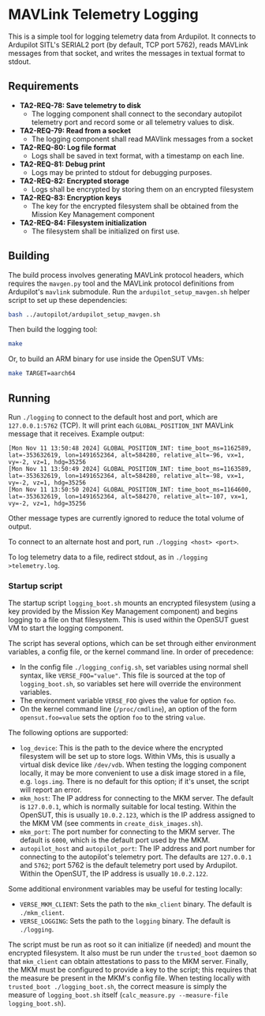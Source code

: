 # MAVLink Telemetry Logging

This is a simple tool for logging telemetry data from Ardupilot.  It connects
to Ardupilot SITL's SERIAL2 port (by default, TCP port 5762), reads MAVLink
messages from that socket, and writes the messages in textual format to stdout.

## Requirements

* **TA2-REQ-78: Save telemetry to disk**
  * The logging component shall connect to the secondary autopilot telemetry port and record some or all telemetry values to disk.
* **TA2-REQ-79: Read from a socket**
  * The logging component shall read MAVlink messages from a socket
* **TA2-REQ-80: Log file format**
  * Logs shall be saved in text format, with a timestamp on each line.
* **TA2-REQ-81: Debug print**
  * Logs may be printed to stdout for debugging purposes.
* **TA2-REQ-82: Encrypted storage**
  * Logs shall be encrypted by storing them on an encrypted filesystem
* **TA2-REQ-83: Encryption keys**
  * The key for the encrypted filesystem shall be obtained from the Mission Key Management component
* **TA2-REQ-84: Filesystem initialization**
  * The filesystem shall be initialized on first use.

## Building

The build process involves generating MAVLink protocol headers, which requires
the `mavgen.py` tool and the MAVLink protocol definitions from Ardupilot's
`mavlink` submodule.  Run the `ardupilot_setup_mavgen.sh` helper script to set
up these dependencies:

```sh
bash ../autopilot/ardupilot_setup_mavgen.sh
```

Then build the logging tool:

```sh
make
```

Or, to build an ARM binary for use inside the OpenSUT VMs:

```sh
make TARGET=aarch64
```

## Running

Run `./logging` to connect to the default host and port, which are
`127.0.0.1:5762` (TCP).  It will print each `GLOBAL_POSITION_INT` MAVLink
message that it receives.  Example output:

```
[Mon Nov 11 13:50:48 2024] GLOBAL_POSITION_INT: time_boot_ms=1162589, lat=-353632619, lon=1491652364, alt=584280, relative_alt=-96, vx=1, vy=-2, vz=1, hdg=35256
[Mon Nov 11 13:50:49 2024] GLOBAL_POSITION_INT: time_boot_ms=1163589, lat=-353632619, lon=1491652364, alt=584280, relative_alt=-98, vx=1, vy=-2, vz=1, hdg=35256
[Mon Nov 11 13:50:50 2024] GLOBAL_POSITION_INT: time_boot_ms=1164600, lat=-353632619, lon=1491652364, alt=584270, relative_alt=-107, vx=1, vy=-2, vz=1, hdg=35256
```

Other message types are currently ignored to reduce the total volume of output.

To connect to an alternate host and port, run `./logging <host> <port>`.

To log telemetry data to a file, redirect stdout, as in `./logging >telemetry.log`.

### Startup script

The startup script `logging_boot.sh` mounts an encrypted filesystem (using a
key provided by the Mission Key Management component) and begins logging to a
file on that filesystem.  This is used within the OpenSUT guest VM to start the
logging component.

The script has several options, which can be set through either environment
variables, a config file, or the kernel command line.  In order of precedence:

* In the config file `./logging_config.sh`, set variables using normal shell
  syntax, like `VERSE_FOO="value"`.  This file is sourced at the top of
  `logging_boot.sh`, so variables set here will override the environment
  variables.
* The environment variable `VERSE_FOO` gives the value for option `foo`.
* On the kernel command line (`/proc/cmdline`), an option of the form
  `opensut.foo=value` sets the option `foo` to the string `value`.

The following options are supported:

* `log_device`: This is the path to the device where the encrypted filesystem
  will be set up to store logs.  Within VMs, this is usually a virtual disk
  device like `/dev/vdb`.  When testing the logging component locally, it may
  be more convenient to use a disk image stored in a file, e.g. `logs.img`.
  There is no default for this option; if it's unset, the script will report an
  error.
* `mkm_host`: The IP address for connecting to the MKM server.  The default is
  `127.0.0.1`, which is normally suitable for local testing.  Within the
  OpenSUT, this is usually `10.0.2.123`, which is the IP address assigned to
  the MKM VM (see comments in `create_disk_images.sh`).
* `mkm_port`: The port number for connecting to the MKM server.  The default is
  `6000`, which is the default port used by the MKM.
* `autopilot_host` and `autopilot_port`: The IP address and port number for
  connecting to the autopilot's telemetry port.  The defaults are `127.0.0.1`
  and `5762`; port 5762 is the default telemetry port used by Ardupilot.
  Within the OpenSUT, the IP address is usually `10.0.2.122`.

Some additional environment variables may be useful for testing locally:

* `VERSE_MKM_CLIENT`: Sets the path to the `mkm_client` binary.  The default is
  `./mkm_client`.
* `VERSE_LOGGING`: Sets the path to the `logging` binary.  The default is
  `./logging`.

The script must be run as root so it can initialize (if needed) and mount the
encrypted filesystem.  It also must be run under the `trusted_boot` daemon so
that `mkm_client` can obtain attestations to pass to the MKM server.  Finally,
the MKM must be configured to provide a key to the script; this requires that
the measure be present in the MKM's config file.  When testing locally with
`trusted_boot ./logging_boot.sh`, the correct measure is simply the measure of
`logging_boot.sh` itself (`calc_measure.py --measure-file logging_boot.sh`).
